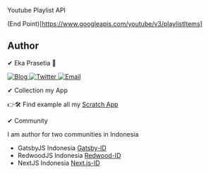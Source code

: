 Youtube Playlist API

(End Point)[https://www.googleapis.com/youtube/v3/playlistItems]

## Author
✔ Eka Prasetia 🤵

<a href="https://www.ekaprasetia.com/">
  <img src="https://img.shields.io/badge/Writer-Blog-orange" alt="Blog" />
</a>

<a href="https://twitter.com/dannyeka">
  <img src="https://img.shields.io/badge/Tweet-Twitter-blue" alt="Twitter" />
</a>

<a href="mailto:ekaone3033@gmail.com">
  <img src="https://img.shields.io/badge/Email-ekaone3033@gmail.com-yellow" alt="Email" />
</a>

✔ Collection my App

👉🛠 Find example all my [Scratch App](https://github.com/ekaone) 

✔ Community

I am author for two communities in Indonesia
- GatsbyJS Indonesia [Gatsby-ID](https://gatsbyjs.id)
- RedwoodJS Indonesia [Redwood-ID](https://redwoodjs.id)
- NextJS Indonesia [Next.js-ID](https://github.com/NextJS-Indonesia)